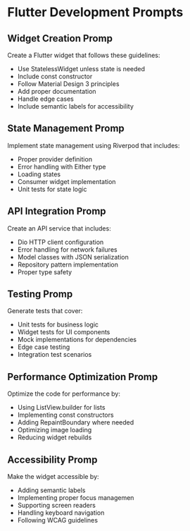 # Flutter Development Prompts

## Widget Creation Promp
Create a Flutter widget that follows these guidelines:
- Use StatelessWidget unless state is needed
- Include const constructor
- Follow Material Design 3 principles
- Add proper documentation
- Handle edge cases
- Include semantic labels for accessibility

## State Management Promp
Implement state management using Riverpod that includes:
- Proper provider definition
- Error handling with Either type
- Loading states
- Consumer widget implementation
- Unit tests for state logic

## API Integration Promp
Create an API service that includes:
- Dio HTTP client configuration
- Error handling for network failures
- Model classes with JSON serialization
- Repository pattern implementation
- Proper type safety

## Testing Promp
Generate tests that cover:
- Unit tests for business logic
- Widget tests for UI components
- Mock implementations for dependencies
- Edge case testing
- Integration test scenarios

## Performance Optimization Promp
Optimize the code for performance by:
- Using ListView.builder for lists
- Implementing const constructors
- Adding RepaintBoundary where needed
- Optimizing image loading
- Reducing widget rebuilds

## Accessibility Promp
Make the widget accessible by:
- Adding semantic labels
- Implementing proper focus managemen
- Supporting screen readers
- Handling keyboard navigation
- Following WCAG guidelines
